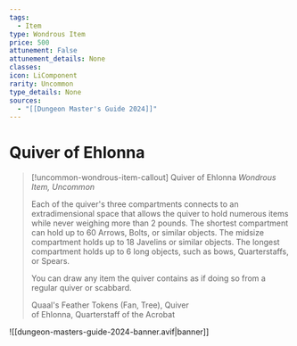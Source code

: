 ```yaml
---
tags:
  - Item
type: Wondrous Item
price: 500
attunement: False
attunement_details: None
classes:
icon: LiComponent
rarity: Uncommon
type_details: None
sources: 
  - "[[Dungeon Master's Guide 2024]]"
---
```

# Quiver of Ehlonna
>[!uncommon-wondrous-item-callout] Quiver of Ehlonna
>_Wondrous Item, Uncommon_
>
>Each of the quiver's three compartments connects to an extradimensional space that allows the quiver to hold numerous items while never weighing more than 2 pounds. The shortest compartment can hold up to 60 Arrows, Bolts, or similar objects. The midsize compartment holds up to 18 Javelins or similar objects. The longest compartment holds up to 6 long objects, such as bows, Quarterstaffs, or Spears.
>
>You can draw any item the quiver contains as if doing so from a regular quiver or scabbard.
>
>
>Quaal's Feather Tokens (Fan, Tree), Quiver  
>of Ehlonna, Quarterstaff of the Acrobat
>
>


![[dungeon-masters-guide-2024-banner.avif|banner]]